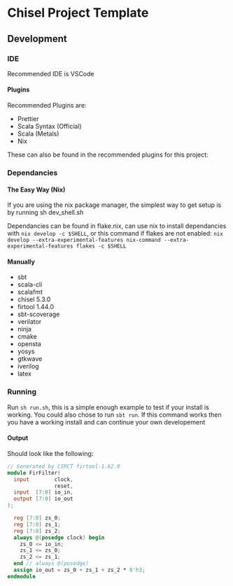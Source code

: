# Chisel Project Template

## Development

### IDE

Recommended IDE is VSCode

#### Plugins

Recommended Plugins are:

- Prettier
- Scala Syntax (Official)
- Scala (Metals)
- Nix

These can also be found in the recommended plugins for this project:

### Dependancies

#### The Easy Way (Nix)

If you are using the nix package manager, the simplest way to get setup is by running sh dev_shell.sh

Dependancies can be found in flake.nix, can use nix to install dependancies with `nix develop -c $SHELL`, or this command if flakes are not enabled: `nix develop --extra-experimental-features nix-command --extra-experimental-features flakes -c $SHELL`

#### Manually
- sbt
- scala-cli
- scalafmt
- chisel 5.3.0
- firtool 1.44.0
- sbt-scoverage
- verilator
- ninja
- cmake
- opensta
- yosys
- gtkwave
- iverilog
- latex

### Running

Run `sh run.sh`, this is a simple enough example to test if your install is working. You could also chose to run `sbt run`. If this command works then you have a working install and can continue your own developement

#### Output

Should look like the following:

```verilog
// Generated by CIRCT firtool-1.62.0
module FirFilter(
  input        clock,
               reset,
  input  [7:0] io_in,
  output [7:0] io_out
);

  reg [7:0] zs_0;
  reg [7:0] zs_1;
  reg [7:0] zs_2;
  always @(posedge clock) begin
    zs_0 <= io_in;
    zs_1 <= zs_0;
    zs_2 <= zs_1;
  end // always @(posedge)
  assign io_out = zs_0 + zs_1 + zs_2 * 8'h3;
endmodule
```
